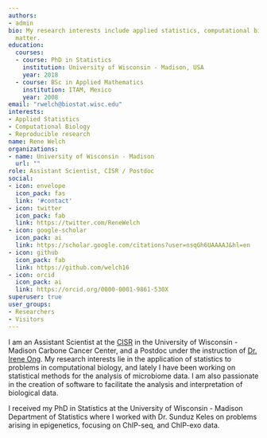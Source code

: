 ```yaml
---
authors:
- admin
bio: My research interests include applied statistics, computational biology, microbiome data analysis, and reproducible research.
  matter.
education:
  courses:
  - course: PhD in Statistics
    institution: University of Wisconsin - Madison, USA
    year: 2018
  - course: BSc in Applied Mathematics
    institution: ITAM, Mexico
    year: 2008
email: "rwelch@biostat.wisc.edu"
interests:
- Applied Statistics
- Computational Biology
- Reproducible research
name: Rene Welch
organizations:
- name: University of Wisconsin - Madison
  url: ""
role: Assistant Scientist, CISR / Postdoc
social:
- icon: envelope
  icon_pack: fas
  link: '#contact'
- icon: twitter
  icon_pack: fab
  link: https://twitter.com/ReneWelch
- icon: google-scholar
  icon_pack: ai
  link: https://scholar.google.com/citations?user=nsqGh6UAAAAJ&hl=en
- icon: github
  icon_pack: fab
  link: https://github.com/welch16
- icon: orcid
  icon_pack: ai
  link: https://orcid.org/0000-0001-9861-530X
superuser: true
user_groups:
- Researchers
- Visitors
---
```


I am an Assistant Scientist at the [CISR](https://cancer.wisc.edu/research/resources/cisr/) in the University of Wisconsin - Madison Carbone Cancer Center, and a Postdoc under the instruction of [Dr. Irene Ong](http://pages.cs.wisc.edu/~ong/). My research interests lie in the application of statistics to problems in computational biology, and lately I have been working on statistical methods for the analysis of microbiome data. I am also passionate in the creation of software to facilitate the analysis and interpretation of biological data.

I received my PhD in Statistics at the University of Wisconsin - Madison Department of Statistics where I worked with Dr. Sunduz Keles on problems arising in epigenetics, focusing on ChIP-seq, and ChIP-exo data. 

